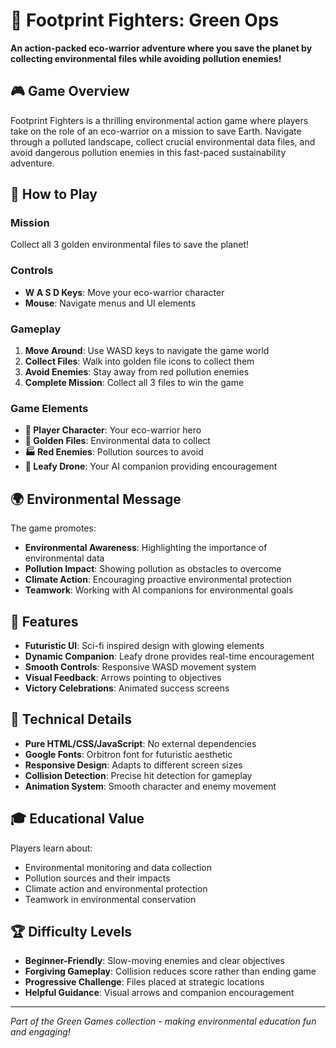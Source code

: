 # 🌱 Footprint Fighters: Green Ops

**An action-packed eco-warrior adventure where you save the planet by collecting environmental files while avoiding pollution enemies!**

## 🎮 Game Overview

Footprint Fighters is a thrilling environmental action game where players take on the role of an eco-warrior on a mission to save Earth. Navigate through a polluted landscape, collect crucial environmental data files, and avoid dangerous pollution enemies in this fast-paced sustainability adventure.

## 🎯 How to Play

### Mission
Collect all 3 golden environmental files to save the planet!

### Controls
- **W A S D Keys**: Move your eco-warrior character
- **Mouse**: Navigate menus and UI elements

### Gameplay
1. **Move Around**: Use WASD keys to navigate the game world
2. **Collect Files**: Walk into golden file icons to collect them
3. **Avoid Enemies**: Stay away from red pollution enemies
4. **Complete Mission**: Collect all 3 files to win the game

### Game Elements
- **🌱 Player Character**: Your eco-warrior hero
- **📁 Golden Files**: Environmental data to collect
- **🏭 Red Enemies**: Pollution sources to avoid
- **🍃 Leafy Drone**: Your AI companion providing encouragement

## 🌍 Environmental Message

The game promotes:
- **Environmental Awareness**: Highlighting the importance of environmental data
- **Pollution Impact**: Showing pollution as obstacles to overcome
- **Climate Action**: Encouraging proactive environmental protection
- **Teamwork**: Working with AI companions for environmental goals

## 🎨 Features

- **Futuristic UI**: Sci-fi inspired design with glowing elements
- **Dynamic Companion**: Leafy drone provides real-time encouragement
- **Smooth Controls**: Responsive WASD movement system
- **Visual Feedback**: Arrows pointing to objectives
- **Victory Celebrations**: Animated success screens

## 🔧 Technical Details

- **Pure HTML/CSS/JavaScript**: No external dependencies
- **Google Fonts**: Orbitron font for futuristic aesthetic
- **Responsive Design**: Adapts to different screen sizes
- **Collision Detection**: Precise hit detection for gameplay
- **Animation System**: Smooth character and enemy movement

## 🎓 Educational Value

Players learn about:
- Environmental monitoring and data collection
- Pollution sources and their impacts
- Climate action and environmental protection
- Teamwork in environmental conservation

## 🏆 Difficulty Levels

- **Beginner-Friendly**: Slow-moving enemies and clear objectives
- **Forgiving Gameplay**: Collision reduces score rather than ending game
- **Progressive Challenge**: Files placed at strategic locations
- **Helpful Guidance**: Visual arrows and companion encouragement

---

*Part of the Green Games collection - making environmental education fun and engaging!* 